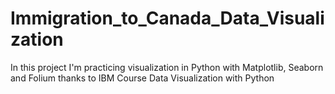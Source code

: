 # Immigration_to_Canada_Data_Visualization
In this project I'm practicing visualization in Python with Matplotlib, Seaborn and Folium thanks to IBM Course Data Visualization with Python
